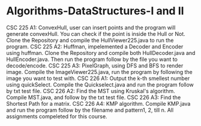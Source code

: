 # Algorithms-DataStructures-I and II
CSC 225 A1: ConvexHull, user can insert points and the program will generate convexHull. You can check if the point is inside the Hull or Not. Clone the Repository and compile the HullViewer225.java to run the program.
CSC 225 A2: Huffman, impelemented a Decoder and Encoder using huffman. Clone the Repository and compile both HullDecoder.java and HullEncoder.java. Then run the program follow by the file you want to decode/encode.
CSC 225 A3: PixelGraph, using DFS and BFS to render image. Compile the ImageViewer225.java, run the program by following the image you want to test with.
CSC 226 A1: Output the k-th smellest number using quickSelect. Compile the Quickselect.java and run the program follow by txt test file. 
CSC 226 A2: Find the MST using Kruskal's algorithm. Compile MST.java, and follow by the txt test file.
CSC 226 A3: Find the Shortest Path for a matrix.
CSC 226 A4: KMP algorithm. Compile KMP.java and run the program follow by the filename and pattern1, 2, till n.
All assignments compeleted for this course.
